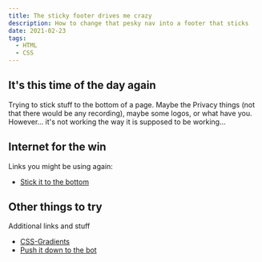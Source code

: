 ```yaml
---
title: The sticky footer drives me crazy
description: How to change that pesky nav into a footer that sticks
date: 2021-02-23
tags:
  - HTML
  - CSS
---
```


## It's this time of the day again
Trying to stick stuff to the bottom of a page. Maybe the Privacy things (not that there would be any recording), maybe some logos, or what have you. 
However... it's not working the way it is supposed to be working...

## Internet for the win
Links you might be using again: 
- [Stick it to the bottom](https://css-tricks.com/couple-takes-sticky-footer/)

## Other things to try
Additional links and stuff
- [CSS-Gradients](https://cssgradient.io/)
- [Push it down to the bot](https://stackoverflow.com/questions/2869212/css3-gradient-background-set-on-body-doesnt-stretch-but-instead-repeats)
